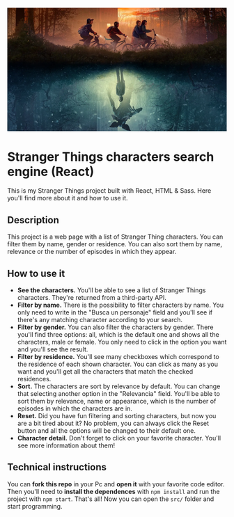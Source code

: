 ![Stranger Things](./src/images/notFound.jpg)
# Stranger Things characters search engine (React)
This is my Stranger Things project built with React, HTML & Sass. Here you'll find more about it and how to use it.

## Description

This project is a web page with a list of Stranger Thing characters. You can filter them by name, gender or residence. You can also sort them by name, relevance or the number of episodes in which they appear. 

## How to use it
* **See the characters.** You'll be able to see a list of Stranger Things characters. They're returned from a third-party API. 
* **Filter by name.** There is the possibility to filter characters by name. You only need to write in the "Busca un personaje" field and you'll see if there's any matching character according to your search. 
* **Filter by gender.** You can also filter the characters by gender. There you'll find three options: all, which is the default one and shows all the characters, male or female. You only need to click in the option you want and you'll see the result.
* **Filter by residence.** You'll see many checkboxes which correspond to the residence of each shown character. You can click as many as you want and you'll get all the characters that match the checked residences.
* **Sort.** The characters are sort by relevance by default. You can change that selecting another option in the "Relevancia" field. You'll be able to sort them by relevance, name or appearance, which is the number of episodes in which the characters are in.
* **Reset.** Did you have fun filtering and sorting characters, but now you are a bit tired about it? No problem, you can always click the Reset button and all the options will be changed to their default one. 
* **Character detail.** Don't forget to click on your favorite character. You'll see more information about them!

## Technical instructions
You can **fork this repo** in your Pc and **open it** with your favorite code editor.
Then you'll need to **install the dependences** with `npm install` and run the project with `npm start`. That's all! Now you can open the `src/` folder and start programming.
